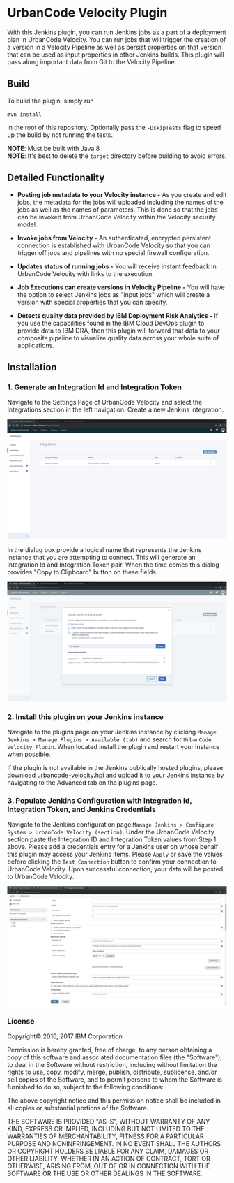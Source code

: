 # UrbanCode Velocity Plugin
With this Jenkins plugin, you can run Jenkins jobs as a part of a deployment plan in UrbanCode Velocity. You can run jobs that will trigger the creation of a version in a Velocity Pipeline as well as persist properties on that version that can be used as input properties in other Jenkins builds. This plugin will pass along important data from Git to the Velocity Pipeline.

## Build
To build the plugin, simply run
```
mvn install
```
in the root of this repository. Optionally pass the `-DskipTests` flag to speed up the build by not running the tests.

**NOTE**: Must be built with Java 8\
**NOTE**: It's best to delete the `target` directory before building to avoid errors.

## Detailed Functionality

* **Posting job metadata to your Velocity instance -** As you create and edit jobs, the metadata for the jobs will uploaded including the names of the jobs as well as the names of parameters.  This is done so that the jobs can be invoked from UrbanCode Velocity within the Velocity security model.

* **Invoke jobs from Velocity -** An authenticated, encrypted persistent connection is established with UrbanCode Velocity so that you can trigger off jobs and pipelines with no special firewall configuration.

* **Updates status of running jobs -** You will receive instant feedback in UrbanCode Velocity with links to the execution.

* **Job Executions can create versions in Velocity Pipeline -** You will have the option to select Jenkins jobs as "input jobs" which will create a version with special properties that you can specify.

* **Detects quality data provided by IBM Deployment Risk Analytics -** If you use the capabilities found in the IBM Cloud DevOps plugin to provide data to IBM DRA, then this plugin will forward that data to your composite pipeline to visualize quality data across your whole suite of applications.

## Installation

### 1. Generate an Integration Id and Integration Token

Navigate to the Settings Page of UrbanCode Velocity and select the Integrations section in the left navigation. Create a new Jenkins integration.

![Integrations Page](screenshots/integrations-page.PNG)

In the dialog box provide a logical name that represents the Jenkins instance that you are attempting to connect.  This will generate an Integration Id and Integration Token pair.  When the time comes this dialog provides "Copy to Clipboard" button on these fields.

![Jenkins Integration Dialog](screenshots/jenkins-dialog.PNG)

### 2. Install this plugin on your Jenkins instance

Navigate to the plugins page on your Jenkins instance by clicking `Manage Jenkins > Manage Plugins > Available (tab)` and search for `UrbanCode Velocity Plugin`.  When located install the plugin and restart your instance when possible.

If the plugin is not available in the Jenkins publically hosted plugins, please download [urbancode-velocity.hpi](http://public.dhe.ibm.com/software/products/UrbanCode/plugins/) and upload it to your Jenkins instance by navigating to the Advanced tab on the plugins page.

### 3. Populate Jenkins Configuration with Integration Id, Integration Token, and Jenkins Credentials

Navigate to the Jenkins configuration page `Manage Jenkins > Configure System > UrbanCode Velocity (section)`.  Under the UrbanCode Velocity section paste the Integration ID and Integration Token values from Step 1 above.  Please add a credentials entry for a Jenkins user on whose behalf this plugin may access your Jenkins items.  Please `Apply` or save the values before clicking the `Test Connection` button to confirm your connection to UrbanCode Velocity.  Upon successful connection, your data will be posted to UrbanCode Velocity.

![Jenkins Global Config Page](screenshots/jenkins-config.PNG)

### License

Copyright&copy; 2016, 2017 IBM Corporation

Permission is hereby granted, free of charge, to any person obtaining a copy of this software and associated documentation files (the "Software"), to deal in the Software without restriction, including without limitation the rights to use, copy, modify, merge, publish, distribute, sublicense, and/or sell copies of the Software, and to permit persons to whom the Software is furnished to do so, subject to the following conditions:

The above copyright notice and this permission notice shall be included in all copies or substantial portions of the Software.

THE SOFTWARE IS PROVIDED "AS IS", WITHOUT WARRANTY OF ANY KIND, EXPRESS OR IMPLIED, INCLUDING BUT NOT LIMITED TO THE WARRANTIES OF MERCHANTABILITY, FITNESS FOR A PARTICULAR PURPOSE AND NONINFRINGEMENT. IN NO EVENT SHALL THE AUTHORS OR COPYRIGHT HOLDERS BE LIABLE FOR ANY CLAIM, DAMAGES OR OTHER LIABILITY, WHETHER IN AN ACTION OF CONTRACT, TORT OR OTHERWISE, ARISING FROM, OUT OF OR IN CONNECTION WITH THE SOFTWARE OR THE USE OR OTHER DEALINGS IN THE SOFTWARE.

